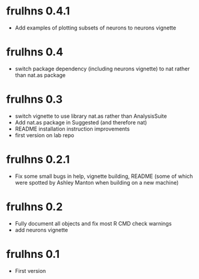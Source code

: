 # frulhns 0.4.1

* Add examples of plotting subsets of neurons to neurons vignette

# frulhns 0.4

* switch package dependency (including neurons vignette) to nat rather than 
  nat.as package

# frulhns 0.3

* switch vignette to use library nat.as rather than AnalysisSuite
* Add nat.as package in Suggested (and therefore nat)
* README installation instruction improvements
* first version on lab repo

# frulhns 0.2.1

* Fix some small bugs in help, vignette building, README
  (some of which were spotted by Ashley Manton when building on a new machine)

# frulhns 0.2

* Fully document all objects and fix most R CMD check warnings
* add neurons vignette

# frulhns 0.1

* First version
